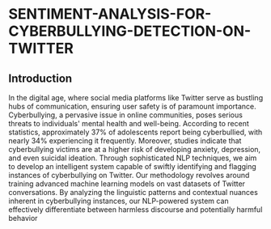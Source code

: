 # SENTIMENT-ANALYSIS-FOR-CYBERBULLYING-DETECTION-ON-TWITTER

## Introduction
In the digital age, where social media platforms like Twitter serve as bustling hubs of communication, ensuring user safety is of paramount importance. Cyberbullying, a pervasive issue in online communities, poses serious threats to individuals' mental health and well-being. According to recent statistics, approximately 37% of adolescents report being cyberbullied, with nearly 34% experiencing it frequently. Moreover, studies indicate that cyberbullying victims are at a higher risk of developing anxiety, depression, and even suicidal ideation. Through sophisticated NLP techniques, we aim to develop an intelligent system capable of swiftly identifying and flagging instances of cyberbullying on Twitter. Our methodology revolves around training advanced machine learning models on vast datasets of Twitter
conversations. By analyzing the linguistic patterns and contextual nuances inherent in cyberbullying instances, our NLP-powered system can effectively differentiate between harmless discourse and potentially harmful behavior
